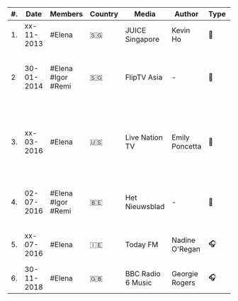 |   #.  |  Date    |    Members             |   Country         |   Media                       |   Author                          |   Type    		|   Original link    																																|
|-------|----------|------------------------|-------------------|-------------------------------|-----------------------------------|-------------------|---------------------------------------------------------------------------------------------------------------------------------------------------|
|	1.	|xx-11-2013|	#Elena				|	:singapore:		|	JUICE Singapore				|	Kevin Ho						|	:memo:			|																																					|	
|	2	|30-01-2014|	#Elena #Igor #Remi	|	:singapore:		|	FlipTV Asia					|	-								|	:movie_camera:	|	[Flip Music Interview with Daughter @ Laneway Singapore](http://web.archive.org/web/20140417101657/http://vimeo.com/85504202)					|
|	3.	|xx-03-2016|	#Elena				|	:us:			|	Live Nation TV				|	Emily Poncetta					|	:memo:			|	[Find Your Inner Fighter: A Conversation with Daughter \| Live Nation TV](https://lntv.com/en_us/article/daughter-elena-tonra-interview-2016)	|
|	4.	|02-07-2016|	#Elena #Igor #Remi	|	:belgium:		|	Het Nieuwsblad				|	-								|	:movie_camera:	|	[Elena Tonra (Daughter): 'Ik zou mainstage besterven'](https://www.nieuwsblad.be/cnt/dmf20160702_02367883)										|
|	5.	|xx-07-2016|	#Elena				|	:ireland:		|	Today FM					|	Nadine O'Regan					|	:headphones:	|	[Elena Tonra (Daughter) - Songs in the Key of Life](https://www.todayfm.com/Elena-Tonra-Daughter--Songs-in-the-Key-of-Life)						|															
|	6.	|30-11-2018|	#Elena				|	:uk:			|	BBC Radio 6 Music			|	Georgie Rogers					|	:headphones:	|	[Shaun Keaveny #MASO](https://www.bbc.co.uk/programmes/m0001c5f)																				|			
